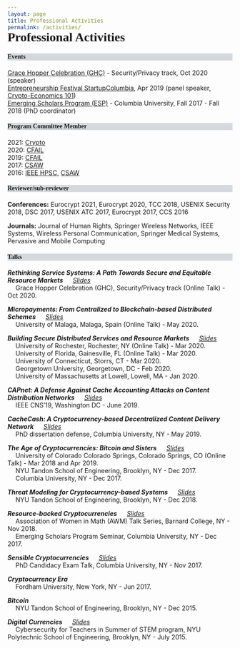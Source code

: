 ```yaml
---
layout: page
title: Professional Activities
permalink: /activities/
---
```


<h1 style="font-family: 'Comic Sans MS'; margin-top: -30px;">Professional Activities</h1>

<h4 style="font-family: 'Comic Sans MS'; background-color:rgb(213, 216, 220);">Events</h4> 

[Grace Hopper Celebration (GHC)](https://ghc.anitab.org/) - Security/Privacy track, Oct 2020 (speaker) <br/>
[Entrepreneurship Festival StartupColumbia](https://www.startupcolumbia.org/2019-festival), Apr 2019 (panel speaker, [Crypto-Economics 101](https://startup-columbia.squarespace.com/panels-keynotes/2019/04/06/crypto-economics-101)) <br/>
[Emerging Scholars Program (ESP)](https://www.cs.columbia.edu/esp/) - Columbia University, Fall 2017 - Fall 2018 (PhD coordinator) <br/>


<h4 style="font-family: 'Comic Sans MS'; background-color:rgb(213, 216, 220);">Program Committee Member</h4> 

2021: [Crypto](https://crypto.iacr.org/2021/) <br/>
2020: [CFAIL](https://www.cfail.org/cfail-2020) <br/>
2019: [CFAIL](https://www.cfail.org/past-events) <br/>
2017: [CSAW](https://engineering.nyu.edu/events/2017/11/09/cyber-security-awareness-week-csaw-2017) <br/>
2016: [IEEE HPSC](https://csis.pace.edu/BigDataSecurity/BigDataSecurity2016/hpsccommittee.htm), [CSAW](https://engineering.nyu.edu/events/2016/11/10/csaw-16) <br/>


<h4 style="font-family: 'Comic Sans MS'; background-color:rgb(213, 216, 220);">Reviewer/sub-reviewer</h4>

**Conferences:** Eurocrypt 2021, Eurocrypt 2020, TCC 2018, USENIX Security 2018, DSC 2017, USENIX ATC 2017, Eurocrypt 2017, CCS 2016 <br/>

**Journals:** Journal of Human Rights, Springer Wireless Networks, IEEE Systems, Wireless Personal Communication, Springer Medical Systems, Pervasive and Mobile Computing <br/>


<h4 style="font-family: 'Comic Sans MS'; background-color:rgb(213, 216, 220);">Talks</h4> 

***Rethinking Service Systems: A Path Towards Secure and Equitable Resource Markets*** &emsp; [_Slides_](../slides/ghc-2020-talk.pdf)<br/> 
&emsp; Grace Hopper Celebration (GHC), Security/Privacy track (Online Talk) - Oct 2020.

***Micropayments: From Centralized to Blockchain-based Distributed Schemes*** &emsp; [_Slides_](../slides/micropayments-talk.pdf)<br/> 
&emsp; University of Malaga, Malaga, Spain (Online Talk) - May 2020.

***Building Secure Distributed Services and Resource Markets*** &emsp; [_Slides_](../slides/job-talk.pdf)<br/> 
&emsp; University of Rochester, Rochester, NY (Online Talk) - Mar 2020.<br/>
&emsp; University of Florida, Gainesville, FL (Online Talk) - Mar 2020.<br/>
&emsp; University of Connecticut, Storrs, CT - Mar 2020.<br/>
&emsp; Georgetown University, Georgetown, DC - Feb 2020.<br/>
&emsp; University of Massachusetts at Lowell, Lowell, MA - Jan 2020.<br/>

***CAPnet: A Defense Against Cache Accounting Attacks on Content Distribution Networks*** &emsp; [_Slides_](../slides/capnet-cns-2019.pdf)<br/> 
&emsp; IEEE CNS’19, Washington DC - June 2019.

***CacheCash: A Cryptocurrency-based Decentralized Content Delivery Network*** &emsp; [_Slides_](../slides/cachecash-thesis-defense.pdf)<br/>
&emsp; PhD dissertation defense, Columbia University, NY - May 2019. 

***The Age of Cryptocurrencies: Bitcoin and Sisters*** &emsp; [_Slides_](../slides/age-of-cryptocurrencies.pdf)<br/>
&emsp; University of Colorado Colorado Springs, Colorado Springs, CO (Online Talk) - Mar 2018 and Apr 2019.<br/>
&emsp; NYU Tandon School of Engineering, Brooklyn, NY - Dec 2017.<br/>
&emsp; Columbia University, NY - Dec 2017.

***Threat Modeling for Cryptocurrency-based Systems*** &emsp; [_Slides_](../slides/threat-modeling-for-cryptocurrency-based-systems.pdf)<br/>
&emsp; NYU Tandon School of Engineering, Brooklyn, NY - Dec 2018. 

***Resource-backed Cryptocurrencies*** &emsp; [_Slides_](../slides/resource-backed-cryptocurrencies-talk.pdf)<br/>
&emsp; Association of Women in Math (AWM) Talk Series, Barnard College, NY - Nov 2018.<br/>
&emsp; Emerging Scholars Program Seminar, Columbia University, NY - Dec 2017.

***Sensible Cryptocurrencies*** &emsp; [_Slides_](../slides/sensible-cryptocurrencies-talk.pdf)<br/>
&emsp; PhD Candidacy Exam Talk, Columbia University, NY - Nov 2017.

***Cryptocurrency Era***<br/>
&emsp; Fordham University, New York, NY - Jun 2017. 

***Bitcoin***<br/>
&emsp; NYU Tandon School of Engineering, Brooklyn, NY - Dec 2015. 

***Digital Currencies*** &emsp; [_Slides_](../slides/Digital-currencies-talk.pdf)<br/>
&emsp; Cybersecurity for Teachers in Summer of STEM program, NYU Polytechnic School of Engineering, Brooklyn, NY - July 2015.<br/><br/> 

